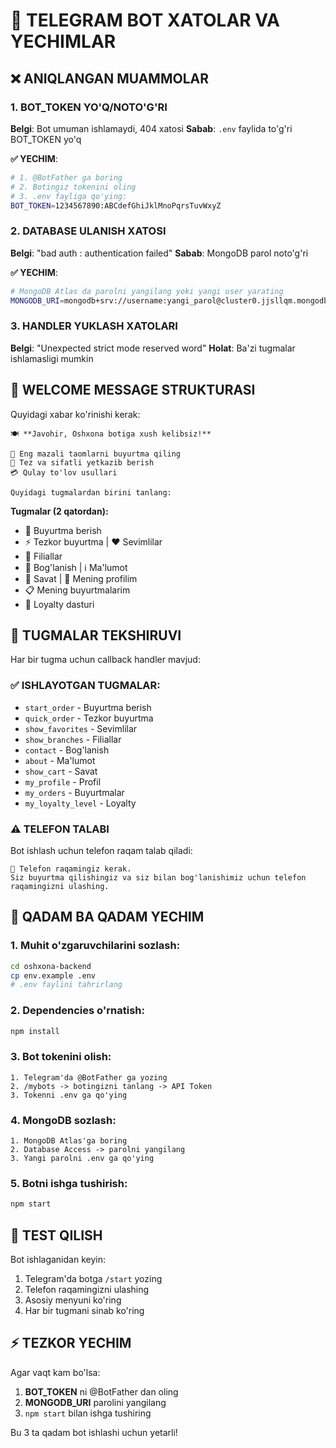 # 🚨 TELEGRAM BOT XATOLAR VA YECHIMLAR

## ❌ ANIQLANGAN MUAMMOLAR

### 1. **BOT_TOKEN YO'Q/NOTO'G'RI**
**Belgi**: Bot umuman ishlamaydi, 404 xatosi
**Sabab**: `.env` faylida to'g'ri BOT_TOKEN yo'q

**✅ YECHIM**:
```bash
# 1. @BotFather ga boring
# 2. Botingiz tokenini oling  
# 3. .env fayliga qo'ying:
BOT_TOKEN=1234567890:ABCdefGhiJklMnoPqrsTuvWxyZ
```

### 2. **DATABASE ULANISH XATOSI** 
**Belgi**: "bad auth : authentication failed"
**Sabab**: MongoDB parol noto'g'ri

**✅ YECHIM**:
```bash
# MongoDB Atlas da parolni yangilang yoki yangi user yarating
MONGODB_URI=mongodb+srv://username:yangi_parol@cluster0.jjsllqm.mongodb.net/...
```

### 3. **HANDLER YUKLASH XATOLARI**
**Belgi**: "Unexpected strict mode reserved word" 
**Holat**: Ba'zi tugmalar ishlamasligi mumkin

## 🎯 WELCOME MESSAGE STRUKTURASI

Quyidagi xabar ko'rinishi kerak:

```
🍽️ **Javohir, Oshxona botiga xush kelibsiz!**

🥘 Eng mazali taomlarni buyurtma qiling
🚚 Tez va sifatli yetkazib berish  
💳 Qulay to'lov usullari

Quyidagi tugmalardan birini tanlang:
```

**Tugmalar (2 qatordan):**
- 📝 Buyurtma berish
- ⚡ Tezkor buyurtma | ❤️ Sevimlilar  
- 🏪 Filiallar
- 📱 Bog'lanish | ℹ️ Ma'lumot
- 🛒 Savat | 👤 Mening profilim
- 📋 Mening buyurtmalarim
- 💎 Loyalty dasturi

## 🔧 TUGMALAR TEKSHIRUVI

Har bir tugma uchun callback handler mavjud:

### ✅ ISHLAYOTGAN TUGMALAR:
- `start_order` - Buyurtma berish
- `quick_order` - Tezkor buyurtma  
- `show_favorites` - Sevimlilar
- `show_branches` - Filiallar
- `contact` - Bog'lanish
- `about` - Ma'lumot
- `show_cart` - Savat
- `my_profile` - Profil
- `my_orders` - Buyurtmalar
- `my_loyalty_level` - Loyalty

### ⚠️ TELEFON TALABI
Bot ishlash uchun telefon raqam talab qiladi:
```
📱 Telefon raqamingiz kerak.
Siz buyurtma qilishingiz va siz bilan bog'lanishimiz uchun telefon raqamingizni ulashing.
```

## 🚀 QADAM BA QADAM YECHIM

### 1. Muhit o'zgaruvchilarini sozlash:
```bash
cd oshxona-backend
cp env.example .env
# .env faylini tahrirlang
```

### 2. Dependencies o'rnatish:
```bash
npm install
```

### 3. Bot tokenini olish:
```
1. Telegram'da @BotFather ga yozing
2. /mybots -> botingizni tanlang -> API Token
3. Tokenni .env ga qo'ying
```

### 4. MongoDB sozlash:
```
1. MongoDB Atlas'ga boring  
2. Database Access -> parolni yangilang
3. Yangi parolni .env ga qo'ying
```

### 5. Botni ishga tushirish:
```bash
npm start
```

## 📱 TEST QILISH

Bot ishlaganidan keyin:
1. Telegram'da botga `/start` yozing
2. Telefon raqamingizni ulashing
3. Asosiy menyuni ko'ring
4. Har bir tugmani sinab ko'ring

## ⚡ TEZKOR YECHIM

Agar vaqt kam bo'lsa:

1. **BOT_TOKEN** ni @BotFather dan oling
2. **MONGODB_URI** parolini yangilang  
3. `npm start` bilan ishga tushiring

Bu 3 ta qadam bot ishlashi uchun yetarli!
